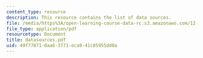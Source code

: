 ```yaml
---
content_type: resource
description: This resource contains the list of data sources.
file: /media/https%3A/open-learning-course-data-rc.s3.amazonaws.com/12-114-field-geology-i-fall-2005/49f778710aa63771eca941c85955dd0a_datasources.pdf
file_type: application/pdf
resourcetype: Document
title: datasources.pdf
uid: 49f77871-0aa6-3771-eca9-41c85955dd0a
---
```

